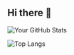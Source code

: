 ## Hi there 👋

![Your GitHub Stats](https://github-readme-stats.vercel.app/api?username=shmuye&show_icons=true&theme=radical)

   ![Top Langs](https://github-readme-stats.vercel.app/api/top-langs/?username=shmuye&layout=compact&langs_count=8&theme=dracula)
